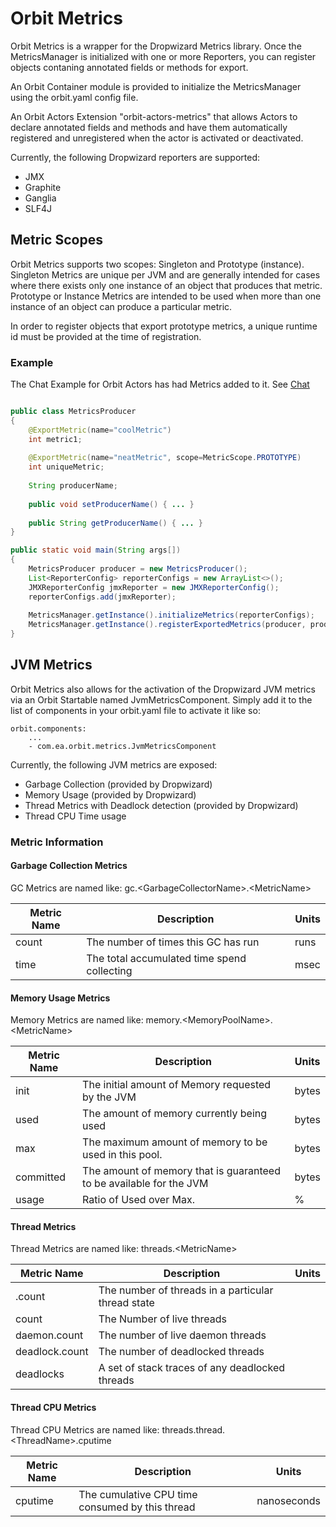 # Orbit Metrics


Orbit Metrics is a wrapper for the Dropwizard Metrics library. Once the MetricsManager is initialized with one or more Reporters, you can register objects contaning annotated fields or methods for export.

An Orbit Container module is provided to initialize the MetricsManager using the orbit.yaml config file. 

An Orbit Actors Extension "orbit-actors-metrics" that allows Actors to declare annotated fields and methods and have them automatically registered and unregistered when the actor is activated or deactivated.

Currently, the following Dropwizard reporters are supported:
 - JMX
 - Graphite
 - Ganglia
 - SLF4J


## Metric Scopes


Orbit Metrics supports two scopes: Singleton and Prototype (instance). Singleton Metrics are unique per JVM and are generally intended for cases where there exists only one instance of an object that produces that metric. Prototype or Instance Metrics are intended to be used when more than one instance of an object can produce a particular metric.
 
In order to register objects that export prototype metrics, a unique runtime id must be provided at the time of registration. 

### Example

The Chat Example for Orbit Actors has had Metrics added to it. See [Chat](../../samples/chat)

```java

public class MetricsProducer
{
	@ExportMetric(name="coolMetric")
	int metric1;
	
	@ExportMetric(name="neatMetric", scope=MetricScope.PROTOTYPE)
	int uniqueMetric;
	
	String producerName;
	
	public void setProducerName() { ... }
	
	public String getProducerName() { ... }
}

public static void main(String args[])
{
	MetricsProducer producer = new MetricsProducer();
	List<ReporterConfig> reporterConfigs = new ArrayList<>();
	JMXReporterConfig jmxReporter = new JMXReporterConfig();
	reporterConfigs.add(jmxReporter);
	
    MetricsManager.getInstance().initializeMetrics(reporterConfigs);
	MetricsManager.getInstance().registerExportedMetrics(producer, producer.getProducerName());
}

```

## JVM Metrics


Orbit Metrics also allows for the activation of the Dropwizard JVM metrics via an Orbit Startable named JvmMetricsComponent. Simply add it to the list of components in your orbit.yaml file to activate it like so:

```
orbit.components:
	...
	- com.ea.orbit.metrics.JvmMetricsComponent
```

Currently, the following JVM metrics are exposed:
 - Garbage Collection (provided by Dropwizard)
 - Memory Usage (provided by Dropwizard)
 - Thread Metrics with Deadlock detection (provided by Dropwizard)
 - Thread CPU Time usage
 
 ### Metric Information

 #### Garbage Collection Metrics
 
 GC Metrics are named like: gc.\<GarbageCollectorName\>.\<MetricName\>
 
 | Metric Name | Description 									| Units |
 | ----------- | ----------------------------------------------	| ----- |
 | count 	   | The number of times this GC has run 		  	| runs 	|
 | time        | The total accumulated time spend collecting 	| msec 	|
 
 #### Memory Usage Metrics
 
 Memory Metrics are named like: memory.\<MemoryPoolName\>.\<MetricName\>
 
 | Metric Name	| Description 															| Units |
 | ------------ | ---------------------------------------------------------------------	| ----- |
 | init			| The initial amount of Memory requested by the JVM 		  			| bytes 	|
 | used			| The amount of memory currently being used								| bytes 	|
 | max			| The maximum amount of memory to be used in this pool. 				| bytes 	|
 | committed	| The amount of memory that is guaranteed to be available for the JVM 	| bytes 	|
 | usage        | Ratio of Used over Max. 												| % 	|
 
 #### Thread Metrics
 
 Thread Metrics are named like: threads.\<MetricName\>
 
 | Metric Name	| Description 															| Units |
 | ------------ | ---------------------------------------------------------------------	| ----- |
 | <ThreadStateName>.count	| The number of threads in a particular thread state		|  	|
 | count					| The Number of live threads								|  	|
 | daemon.count 			| The number of live daemon threads 						|  	|
 | deadlock.count			| The number of deadlocked threads 							|  	|
 | deadlocks        		| A set of stack traces of any deadlocked threads 			| 	|
 
  #### Thread CPU Metrics
 
 Thread CPU Metrics are named like: threads.thread.\<ThreadName\>.cputime
 
 | Metric Name	| Description 										| Units |
 | ------------ | ----------------------------------------------	| ----- |
 | cputime		| The cumulative CPU time consumed by this thread	| nanoseconds 	|

 
